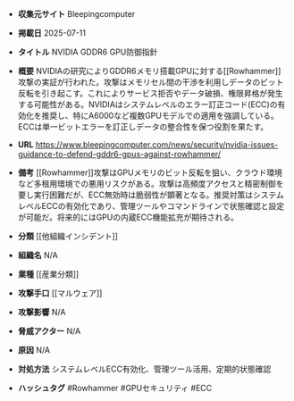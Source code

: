 - **収集元サイト**
Bleepingcomputer

- **掲載日**
2025-07-11

- **タイトル**
NVIDIA GDDR6 GPU防御指針

- **概要**
NVIDIAの研究によりGDDR6メモリ搭載GPUに対する[[Rowhammer]]攻撃の実証が行われた。攻撃はメモリセル間の干渉を利用しデータのビット反転を引き起こす。これによりサービス拒否やデータ破損、権限昇格が発生する可能性がある。NVIDIAはシステムレベルのエラー訂正コード(ECC)の有効化を推奨し、特にA6000など複数GPUモデルでの適用を強調している。ECCは単一ビットエラーを訂正しデータの整合性を保つ役割を果たす。

- **URL**
https://www.bleepingcomputer.com/news/security/nvidia-issues-guidance-to-defend-gddr6-gpus-against-rowhammer/

- **備考**
[[Rowhammer]]攻撃はGPUメモリのビット反転を狙い、クラウド環境など多租用環境での悪用リスクがある。攻撃は高頻度アクセスと精密制御を要し実行困難だが、ECC無効時は脆弱性が顕著となる。推奨対策はシステムレベルECCの有効化であり、管理ツールやコマンドラインで状態確認と設定が可能だ。将来的にはGPUの内蔵ECC機能拡充が期待される。

- **分類**
[[他組織インシデント]]

- **組織名**
N/A

- **業種**
[[産業分類]]

- **攻撃手口**
[[マルウェア]]

- **攻撃影響**
N/A

- **脅威アクター**
N/A

- **原因**
N/A

- **対処方法**
システムレベルECC有効化、管理ツール活用、定期的状態確認

- **ハッシュタグ**
#Rowhammer #GPUセキュリティ #ECC
